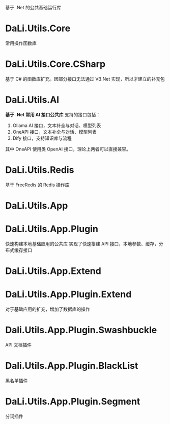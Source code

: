 基于 .Net 的公共基础运行库

# DaLi.Utils.Core
常用操作函数库

# DaLi.Utils.Core.CSharp
基于 C# 的函数库扩充。因部分接口无法通过 VB.Net 实现，所以才建立的补充包

# DaLi.Utils.AI
**基于 .Net 常用 AI 接口公共库**
支持的接口包括：
1. Ollama AI 接口，文本补全与对话、模型列表
2. OneAPI 接口，文本补全与对话、模型列表
3. Dify 接口，支持知识库与流程

其中 OneAPI 使用类 OpenAI 接口，理论上两者可以直接兼容。

# DaLi.Utils.Redis
基于 FreeRedis 的 Redis 操作库

# DaLi.Utils.App
# DaLi.Utils.App.Plugin
快速构建本地基础应用的公共库
实现了快速搭建 API 接口，本地参数、缓存，分布式缓存接口

# DaLi.Utils.App.Extend
# DaLi.Utils.App.Plugin.Extend
对于基础应用的扩充，增加了数据库的操作

# Dali.Utils.App.Plugin.Swashbuckle
API 文档插件

# Dali.Utils.App.Plugin.BlackList
黑名单插件

# DaLi.Utils.App.Plugin.Segment
分词插件
